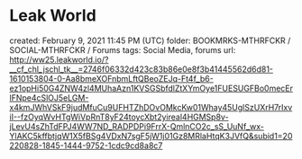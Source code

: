 # Leak World

created: February 9, 2021 11:45 PM (UTC)
folder: BOOKMRKS-MTHRFCKR / SOCIAL-MTHRFCKR / Forums
tags: Social Media, forums
url: http://ww25.leakworld.io/?__cf_chl_jschl_tk__=2746f06332d423c83b86e0e8f3b41445562d6d81-1610153804-0-Aa8bmeXOFnbmLftQBeoZEJq-Ft4f_b6-ez1opHi50G4ZNW4zl4MUhaAzn1KVSGSbfdlZtXYmOye1FUESUGFBo0mecErlFNpe4cSlOJ5eLGM-x4kmJWhVSkF9judMfuCu9UFHTZhDOvOMkcKw01Whay45UglSzUXrH7rIxviI--fzOyqWvHTgWiVpRnT8yF24toycXbt2yireal4HGMSp8v-jLevU4sZhTdFPJ4WW7ND_RADPDPi9FrrX-QmlnCO2c_sS_UuNf_wx-YlAKC5kffbtjqW1X5fBSg4VDxN7sgF5jW1j01Gz8MRlaHtqK3JVfQ&subid1=20220828-1845-1444-9752-1cdc9cd8a8c7